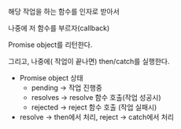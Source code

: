 해당 작업을 하는 함수를 인자로 받아서

나중에 저 함수를 부르자(callback)



Promise object를 리턴한다.

그리고, 나중에( 작업이 끝나면) then/catch를 실행한다.

* Promise object 상태
  * pending -> 작업 진행중
  * resolves -> resolve 함수 호출(작업 성공시)
  * rejected -> reject 함수 호출 (작업 실패시)
* resolve -> then에서 처리, reject -> catch에서 처리